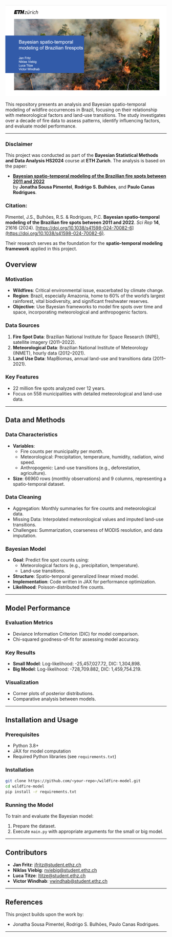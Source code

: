 ![Title Image](images/Title_image.png)

This repository presents an analysis and Bayesian spatio-temporal modeling of wildfire occurrences in Brazil, focusing on their relationship with meteorological factors and land-use transitions. The study investigates over a decade of fire data to assess patterns, identify influencing factors, and evaluate model performance.

---

### Disclaimer

This project was conducted as part of the **Bayesian Statistical Methods and Data Analysis HS2024** course at **ETH Zurich**. The analysis is based on the paper:

- **[Bayesian spatio-temporal modeling of the Brazilian fire spots between 2011 and 2022](https://doi.org/10.1038/s41598-024-70082-6)**  
  by **Jonatha Sousa Pimentel**, **Rodrigo S. Bulhões**, and **Paulo Canas Rodrigues**.

### Citation:
Pimentel, J.S., Bulhões, R.S. & Rodrigues, P.C. **Bayesian spatio-temporal modeling of the Brazilian fire spots between 2011 and 2022**. *Sci Rep* **14**, 21616 (2024). [https://doi.org/10.1038/s41598-024-70082-6](https://doi.org/10.1038/s41598-024-70082-6).

Their research serves as the foundation for the **spatio-temporal modeling framework** applied in this project.
## Overview

### Motivation
- **Wildfires**: Critical environmental issue, exacerbated by climate change.
- **Region**: Brazil, especially Amazonia, home to 60% of the world’s largest rainforest, vital biodiversity, and significant freshwater reserves.
- **Objective**: Use Bayesian frameworks to model fire spots over time and space, incorporating meteorological and anthropogenic factors.

### Data Sources
1. **Fire Spot Data**: Brazilian National Institute for Space Research (INPE), satellite imagery (2011–2022).
2. **Meteorological Data**: Brazilian National Institute of Meteorology (INMET), hourly data (2012–2021).
3. **Land Use Data**: MapBiomas, annual land-use and transitions data (2011–2021).

### Key Features
- 22 million fire spots analyzed over 12 years.
- Focus on 558 municipalities with detailed meteorological and land-use data.

---

## Data and Methods

### Data Characteristics
- **Variables**:
  - Fire counts per municipality per month.
  - Meteorological: Precipitation, temperature, humidity, radiation, wind speed.
  - Anthropogenic: Land-use transitions (e.g., deforestation, agriculture).
- **Size**: 66960 rows (monthly observations) and 9 columns, representing a spatio-temporal dataset.

### Data Cleaning
- Aggregation: Monthly summaries for fire counts and meteorological data.
- Missing Data: Interpolated meteorological values and imputed land-use transitions.
- Challenges: Summarization, coarseness of MODIS resolution, and data imputation.

### Bayesian Model
- **Goal**: Predict fire spot counts using:
  - Meteorological factors (e.g., precipitation, temperature).
  - Land-use transitions.
- **Structure**: Spatio-temporal generalized linear mixed model.
- **Implementation**: Code written in JAX for performance optimization.
- **Likelihood**: Poisson-distributed fire counts.

---

## Model Performance

### Evaluation Metrics
- Deviance Information Criterion (DIC) for model comparison.
- Chi-squared goodness-of-fit for assessing model accuracy.

### Key Results
- **Small Model**: Log-likelihood: -25,457,027.72, DIC: 1,304,898.
- **Big Model**: Log-likelihood: -728,709.882, DIC: 1,459,754.219.

### Visualization
- Corner plots of posterior distributions.
- Comparative analysis between models.

---

## Installation and Usage

### Prerequisites
- Python 3.8+
- JAX for model computation
- Required Python libraries (see `requirements.txt`)

### Installation
```bash
git clone https://github.com/<your-repo>/wildfire-model.git
cd wildfire-model
pip install -r requirements.txt
```

### Running the Model
To train and evaluate the Bayesian model:
1. Prepare the dataset.
2. Execute `main.py` with appropriate arguments for the small or big model.

---

## Contributors
- **Jan Fritz**: [jfritz@student.ethz.ch](mailto:jfritz@student.ethz.ch)
- **Niklas Viebig**: [nviebig@student.ethz.ch](mailto:nviebig@student.ethz.ch)
- **Luca Titze**: [ltitze@student.ethz.ch](mailto:ltitze@student.ethz.ch)
- **Victor Windhab**: [vwindhab@student.ethz.ch](mailto:vwindhab@student.ethz.ch)

---

## References
This project builds upon the work by:
- Jonatha Sousa Pimentel, Rodrigo S. Bulhões, Paulo Canas Rodrigues.

---
